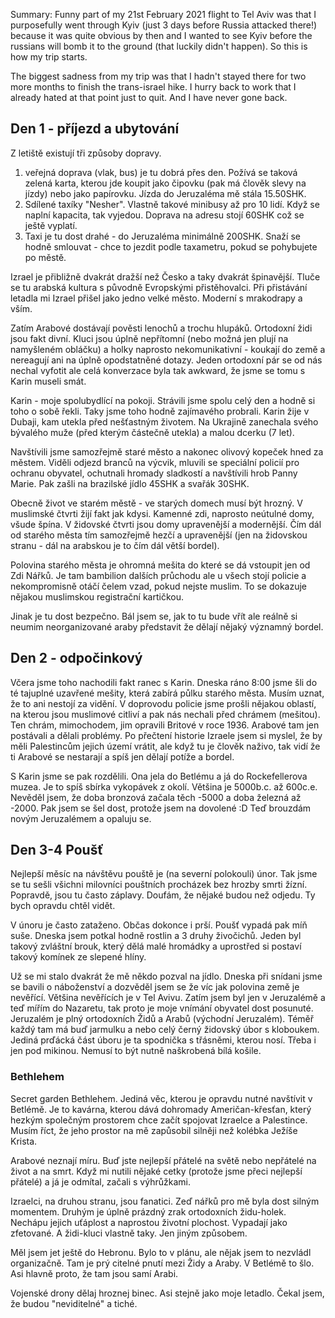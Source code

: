 Summary: Funny part of my 21st February 2021 flight to Tel Aviv was that I purposefully went through Kyiv (just 3 days before Russia attacked there!) because it was quite obvious by then and I wanted to see Kyiv before the russians will bomb it to the ground (that luckily didn't happen). So this is how my trip starts.


The biggest sadness from my trip was that I hadn't stayed there for two more months to finish
the trans-israel hike. I hurry back to work that I already hated at that point just to quit. And I have never gone back.


## Den 1 - příjezd a ubytování

Z letiště existují tři způsoby dopravy.

1) veřejná doprava (vlak, bus) je tu dobrá přes den. Požívá se taková zelená karta, kterou jde koupit jako čipovku (pak má člověk slevy na jízdy) nebo jako papírovku. Jízda do Jeruzaléma mě stála 15.50SHK. 
2) Sdílené taxíky "Nesher". Vlastně takové minibusy až pro 10 lidí. Když se naplní kapacita, tak vyjedou. Doprava na adresu stojí 60SHK což se ještě vyplatí. 
3) Taxi je tu dost drahé - do Jeruzaléma minimálně 200SHK. Snaží se hodně smlouvat - chce to jezdit podle taxametru, pokud se pohybujete po městě.

Izrael je přibližně dvakrát dražší než Česko a taky dvakrát špinavější. Tluče se tu arabská kultura s původně Evropskými přistěhovalci. Při přistávání letadla mi Izrael přišel jako jedno velké město. Moderní s mrakodrapy a vším.

Zatím Arabové dostávají pověsti lenochů a trochu hlupáků. Ortodoxní židi jsou fakt divní. Kluci jsou úplně nepřítomní (nebo možná jen plují na namyšleném obláčku) a holky naprosto nekomunikativní - koukají do země a nereagují ani na úplně opodstatněné dotazy. Jeden ortodoxní pár se od nás nechal vyfotit ale celá konverzace byla tak awkward, že jsme se tomu s Karin museli smát.

Karin - moje spolubydlící na pokoji. Strávili jsme spolu celý den a hodně si toho o sobě řekli. Taky jsme toho hodně zajímavého probrali. Karin žije v Dubaji, kam utekla před nešťastným životem. Na Ukrajině zanechala svého bývalého muže (před kterým částečně utekla) a malou dcerku (7 let).

Navštívili jsme samozřejmě staré město a nakonec olivový kopeček hned za městem. Viděli odjezd branců na výcvik, mluvili se speciální policií pro ochranu obyvatel, ochutnali hromady sladkostí a navštívili hrob Panny Marie. Pak zašli na brazilské jídlo 45SHK a svařák 30SHK.

Obecně život ve starém městě - ve starých domech musí být hrozný. V muslimské čtvrti žijí fakt jak kdysi. Kamenné zdi, naprosto neútulné domy, všude špína. V židovské čtvrti jsou domy upravenější a modernější. Čím dál od starého města tím samozřejmě hezčí a upravenější (jen na židovskou stranu - dál na arabskou je to čím dál větší bordel).

Polovina starého města je ohromná mešita do které se dá vstoupit jen od Zdi Nářků. Je tam bambilion dalších průchodu ale u všech stojí policie a nekompromisně otáčí čelem vzad, pokud nejste muslim. To se dokazuje nějakou muslimskou registrační kartičkou.

Jinak je tu dost bezpečno. Bál jsem se, jak to tu bude vřít ale reálně si neumim neorganizované araby představit že dělají nějaký významný bordel.


## Den 2 - odpočinkový

Včera jsme toho nachodili fakt ranec s Karin. Dneska ráno 8:00 jsme šli do té tajuplné uzavřené mešity, která zabírá půlku starého města. Musím uznat, že to ani nestojí za vidění. V doprovodu policie jsme prošli nějakou oblastí, na kterou jsou muslimové citliví a pak nás nechali před chrámem (mešitou). Ten chrám, mimochodem, jim opravili Britové v roce 1936. Arabové tam jen postávali a dělali problémy. Po přečtení historie Izraele jsem si myslel, že by měli Palestincům jejich území vrátit, ale když tu je člověk naživo, tak vidí že ti Arabové se nestarají a spíš jen dělají potíže a bordel.

S Karin jsme se pak rozdělili. Ona jela do Betlému a já do Rockefellerova muzea. Je to spíš sbírka vykopávek z okolí. Většina je 5000b.c. až 600c.e. Nevěděl jsem, že doba bronzová začala těch -5000 a doba železná až -2000. Pak jsem se šel dost, protože jsem na dovolené :D Teď brouzdám novým Jeruzalémem a opaluju se.


## Den 3-4 Poušť

Nejlepší měsíc na návštěvu pouště je (na severní polokouli) únor. Tak jsme se tu sešli všichni milovníci pouštních procházek bez hrozby smrti žízní. Popravdě, jsou tu často záplavy. Doufám, že nějaké budou než odjedu. Ty bych opravdu chtěl vidět.

V únoru je často zataženo. Občas dokonce i prší. Poušť vypadá pak míň suše. Dneska jsem potkal hodně rostlin a 3 druhy živočichů. Jeden byl takový zvláštní brouk, který dělá malé hromádky a uprostřed si postaví takový komínek ze slepené hlíny.

Už se mi stalo dvakrát že mě někdo pozval na jídlo. Dneska při snídani jsme se bavili o náboženství a dozvěděl jsem se že víc jak polovina země je nevěřící. Většina nevěřících je v Tel Avivu. Zatím jsem byl jen v Jeruzalémě a teď mířím do Nazaretu, tak proto je moje vnímání obyvatel dost posunuté. Jeruzalém je plný ortodoxních Židů a Arabů (východní Jeruzalém). Téměř každý tam má buď jarmulku a nebo celý černý židovský úbor s kloboukem. Jediná prďácká část úboru je ta spodnička s třásněmi, kterou nosí. Třeba i jen pod mikinou. Nemusí to být nutně naškrobená bílá košile.

### Bethlehem

Secret garden Bethlehem. Jediná věc, kterou je opravdu nutné navštívit v Betlémě. Je to kavárna, kterou dává dohromady Američan-křesťan, který hezkým společným prostorem chce začít spojovat Izraelce a Palestince. Musím říct, že jeho prostor na mě zapůsobil silněji než kolébka Ježíše Krista.

Arabové neznají míru. Buď jste nejlepší přátelé na světě nebo nepřátelé na život a na smrt. Když mi nutili nějaké cetky (protože jsme přeci nejlepší přátelé) a já je odmítal, začali s výhrůžkami.

Izraelci, na druhou stranu, jsou fanatici. Zeď nářků pro mě byla dost silným momentem. Druhým je úplně prázdný zrak ortodoxních židu-holek. Nechápu jejich uťáplost a naprostou životní plochost. Vypadají jako zfetované. A židi-kluci vlastně taky. Jen jiným způsobem.

Měl jsem jet ještě do Hebronu. Bylo to v plánu, ale nějak jsem to nezvládl organizačně. Tam je prý citelné pnutí mezi Židy a Araby. V Betlémě to šlo. Asi hlavně proto, že tam jsou samí Arabi.

Vojenské drony dělaj hroznej binec. Asi stejně jako moje letadlo. Čekal jsem, že budou "neviditelné" a tiché.